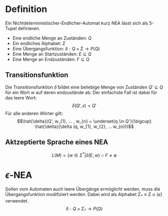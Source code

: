 # Definition
Ein Nichtdeterministischer-Endlicher-Automat kurz NEA lässt sich als 5-Tupel definieren.
- Eine endliche Menge an Zuständen: $Q$
- Ein endliches Alphabet: $\Sigma$
- Eine Übergangsfunktion: $\delta: Q \times \Sigma \rightarrow P(Q)$
- Eine Menge an  Startzuständen: $E \subseteq Q$
- Eine Menge an Endzuständen: $F \subseteq Q$
## Transitionsfunktion
Die Transitionsfunktion $\hat{\delta}$ bildet eine beliebige Menge von Zuständen $Q' \subseteq Q$ für ein Wort $w$ auf deren endzustände ab.
Der einfachste Fall ist dabei für das leere Wort:
$$\hat{\delta}(Q', \epsilon) = Q'$$
Für alle anderen Wörter gilt:
$$\hat{\delta}(Q', w_{1}, ... , w_{n} = \underset{q \in Q'}{\bigcup} \hat{\delta}(\delta (q, w_{1}, w_{2}, ... w_{n}))$$
## Aktzeptierte Sprache eines NEA
$$L(M) = \{w \in \Sigma^{*} | \hat{\delta} (E, w) \cap F \neq \emptyset$$
# $\epsilon$-NEA
Sollen vom Automaten auch leere Übergänge ermöglicht werden, muss die Übergangsfunktion modifiziert werden. Dabei wird als Alphabet $\Sigma_{*} \equiv \Sigma \cup \{\epsilon\}$ verwendet. 
$$\delta: Q \times \Sigma_{*} \rightarrow P(Q)$$